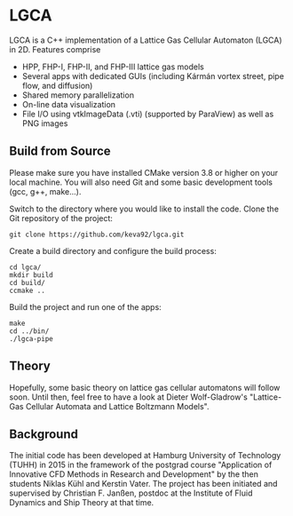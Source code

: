 # LGCA
LGCA is a C++ implementation of a Lattice Gas Cellular Automaton (LGCA) in 2D. Features comprise

* HPP, FHP-I, FHP-II, and FHP-III lattice gas models
* Several apps with dedicated GUIs (including Kármán vortex street, pipe flow, and diffusion)
* Shared memory parallelization
* On-line data visualization
* File I/O using vtkImageData (.vti) (supported by ParaView) as well as PNG images


## Build from Source

Please make sure you have installed CMake version 3.8 or higher on your local machine. You will also need Git and some basic development tools (gcc, g++, make...).

Switch to the directory where you would like to install the code. Clone the Git repository of the project:
```
git clone https://github.com/keva92/lgca.git
```
Create a build directory and configure the build process:
```
cd lgca/
mkdir build
cd build/
ccmake ..
```
Build the project and run one of the apps:
```
make
cd ../bin/
./lgca-pipe
```

## Theory

Hopefully, some basic theory on lattice gas cellular automatons will follow soon. Until then, feel free to have a look at Dieter Wolf-Gladrow's "Lattice-Gas Cellular Automata and Lattice Boltzmann Models".


## Background

The initial code has been developed at Hamburg University of Technology (TUHH) in 2015 in the framework of the postgrad course "Application of Innovative CFD Methods in Research and Development" by the then students Niklas Kühl and Kerstin Vater. The project has been initiated and supervised by Christian F. Janßen, postdoc at the Institute of Fluid Dynamics and Ship Theory at that time. 

